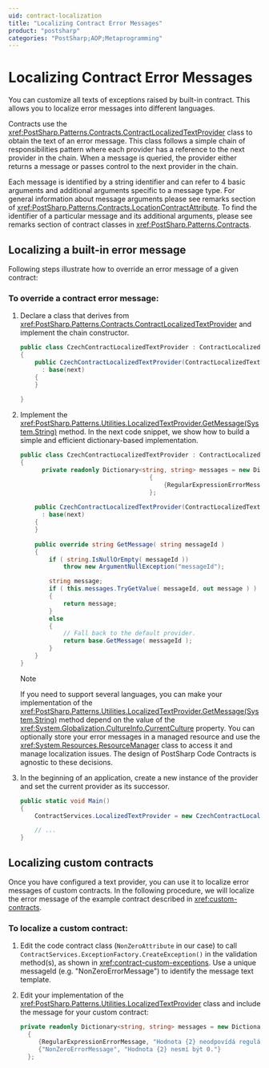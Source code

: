 ```yaml
---
uid: contract-localization
title: "Localizing Contract Error Messages"
product: "postsharp"
categories: "PostSharp;AOP;Metaprogramming"
---
```

# Localizing Contract Error Messages

You can customize all texts of exceptions raised by built-in contract. This allows you to localize error messages into different languages.

Contracts use the <xref:PostSharp.Patterns.Contracts.ContractLocalizedTextProvider> class to obtain the text of an error message. This class follows a simple chain of responsibilities pattern where each provider has a reference to the next provider in the chain. When a message is queried, the provider either returns a message or passes control to the next provider in the chain. 

Each message is identified by a string identifier and can refer to 4 basic arguments and additional arguments specific to a message type. For general information about message arguments please see remarks section of <xref:PostSharp.Patterns.Contracts.LocationContractAttribute>. To find the identifier of a particular message and its additional arguments, please see remarks section of contract classes in <xref:PostSharp.Patterns.Contracts>. 


## Localizing a built-in error message

Following steps illustrate how to override an error message of a given contract:


### To override a contract error message:

1. Declare a class that derives from <xref:PostSharp.Patterns.Contracts.ContractLocalizedTextProvider> and implement the chain constructor. 

    ```csharp
    public class CzechContractLocalizedTextProvider : ContractLocalizedTextProvider
    {
        public CzechContractLocalizedTextProvider(ContractLocalizedTextProvider next)
          : base(next)
        {
        }
        
    }
    ```


2. Implement the <xref:PostSharp.Patterns.Utilities.LocalizedTextProvider.GetMessage(System.String)> method. In the next code snippet, we show how to build a simple and efficient dictionary-based implementation. 

    ```csharp
    public class CzechContractLocalizedTextProvider : ContractLocalizedTextProvider
    {
          private readonly Dictionary<string, string> messages = new Dictionary<string, string>
                                        {
                                            {RegularExpressionErrorMessage, "Hodnota {2} neodpovídá regulárnímu výrazu '{4}'."},
                                        };
                                        
        public CzechContractLocalizedTextProvider(ContractLocalizedTextProvider next)
          : base(next)
        {
        }
        
        public override string GetMessage( string messageId )
        {
            if ( string.IsNullOrEmpty( messageId ))
                throw new ArgumentNullException("messageId");
    
            string message;
            if ( this.messages.TryGetValue( messageId, out message ) )
            {
                return message;
            }
            else
            {
                // Fall back to the default provider.
                return base.GetMessage( messageId );
            }
        }
    }
    ```

    > [!NOTE]
    > If you need to support several languages, you can make your implementation of the <xref:PostSharp.Patterns.Utilities.LocalizedTextProvider.GetMessage(System.String)> method depend on the value of the <xref:System.Globalization.CultureInfo.CurrentCulture> property. You can optionally store your error messages in a managed resource and use the <xref:System.Resources.ResourceManager> class to access it and manage localization issues. The design of PostSharp Code Contracts is agnostic to these decisions. 


3. In the beginning of an application, create a new instance of the provider and set the current provider as its successor.

    ```csharp
    public static void Main()
    {
        ContractServices.LocalizedTextProvider = new CzechContractLocalizedTextProvider(ContractServices.LocalizedTextProvider);
    
        // ...
    }
    ```



## Localizing custom contracts

Once you have configured a text provider, you can use it to localize error messages of custom contracts. In the following procedure, we will localize the error message of the example contract described in <xref:custom-contracts>. 


### To localize a custom contract:

1. Edit the code contract class (`NonZeroAttribute` in our case) to call `ContractServices.ExceptionFactory.CreateException()` in the validation method(s), as shown in <xref:contract-custom-exceptions>. Use a unique messageId (e.g. "NonZeroErrorMessage") to identify the message text template. 


2. Edit your implementation of the <xref:PostSharp.Patterns.Utilities.LocalizedTextProvider> class and include the message for your custom contract: 

    ```csharp
    private readonly Dictionary<string, string> messages = new Dictionary<string, string>
      {
         {RegularExpressionErrorMessage, "Hodnota {2} neodpovídá regulárnímu výrazu '{4}'."},
         {"NonZeroErrorMessage", "Hodnota {2} nesmí být 0."}
      };
    ```


